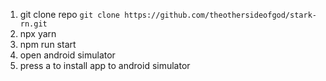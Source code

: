 1. git clone repo `git clone https://github.com/theothersideofgod/stark-rn.git`
2. npx yarn
3. npm run start
4. open android simulator
5. press a to install app to android simulator